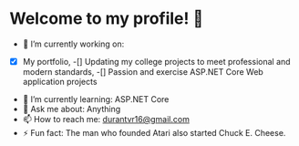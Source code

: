 # Welcome to my profile! 👋

- 🔭 I’m currently working on: 
-[x] My portfolio, 
-[] Updating my college projects to meet professional and modern standards, 
-[] Passion and exercise ASP.NET Core Web application projects
- 🌱 I’m currently learning: ASP.NET Core
- 💬 Ask me about: Anything
- 📫 How to reach me: durantvr16@gmail.com
- ⚡ Fun fact: The man who founded Atari also started Chuck E. Cheese.

